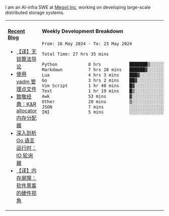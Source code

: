 I am an AI-infra SWE at [Megvii Inc](https://en.megvii.com/), working on developing large-scale distributed storage systems.

<table width="960px">
<tr>
<td valign="top" width="50%">

#### <a href="https://www.kongjun18.me" target="_blank">Recent Blog</a>

<!-- BLOG-POST-LIST:START -->
- [【译】无锁算法导论](https://kongjun18.github.io/posts/2023/07/14/)
- [使用 yadm 管理点文件](https://kongjun18.github.io/posts/2023/04/07/)
- [致敬经典：K&amp;R allocator 内存分配器](https://kongjun18.github.io/posts/2022/12/12/)
- [深入剖析 Go 语言运行时：IO 轮询器](https://kongjun18.github.io/posts/2022/11/21/)
- [【译】内存屏障：软件黑客的硬件视角](https://kongjun18.github.io/posts/2022/11/03/)
<!-- BLOG-POST-LIST:END -->

</td>
<td valign="top" width="50%">

#### Weekly Development Breakdown

<!--START_SECTION:waka-->

```txt
From: 16 May 2024 - To: 23 May 2024

Total Time: 27 hrs 35 mins

Python            8 hrs           ███████▒░░░░░░░░░░░░░░░░░   29.03 %
Markdown          7 hrs 28 mins   ██████▓░░░░░░░░░░░░░░░░░░   27.10 %
Lua               4 hrs 3 mins    ███▓░░░░░░░░░░░░░░░░░░░░░   14.69 %
Go                3 hrs 2 mins    ██▓░░░░░░░░░░░░░░░░░░░░░░   11.05 %
Vim Script        1 hr 40 mins    █▓░░░░░░░░░░░░░░░░░░░░░░░   06.08 %
Text              1 hr 19 mins    █▒░░░░░░░░░░░░░░░░░░░░░░░   04.78 %
Awk               53 mins         ▓░░░░░░░░░░░░░░░░░░░░░░░░   03.22 %
Other             20 mins         ▒░░░░░░░░░░░░░░░░░░░░░░░░   01.22 %
JSON              7 mins          ░░░░░░░░░░░░░░░░░░░░░░░░░   00.46 %
INI               5 mins          ░░░░░░░░░░░░░░░░░░░░░░░░░   00.33 %
```

<!--END_SECTION:waka-->
</td>
</tr>

</table>
